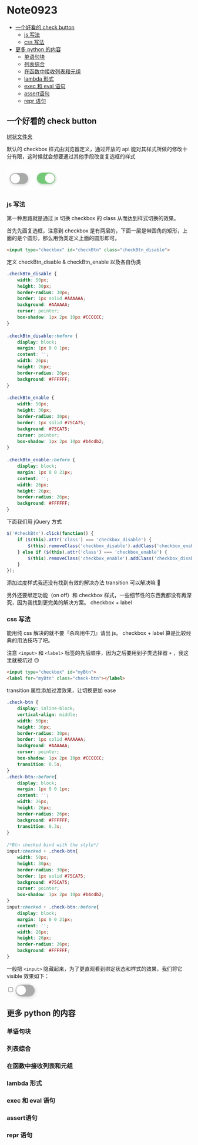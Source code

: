 # Note0923

<!-- MarkdownTOC -->

- [一个好看的 check button](#一个好看的-check-button)
    - [js 写法](#js-写法)
    - [css 写法](#css-写法)
- [更多 python 的内容](#更多-python-的内容)
    - [单语句块](#单语句块)
    - [列表综合](#列表综合)
    - [在函数中接收列表和元组](#在函数中接收列表和元组)
    - [lambda 形式](#lambda-形式)
    - [exec 和 eval 语句](#exec-和-eval-语句)
    - [assert语句](#assert语句)
    - [repr 语句](#repr-语句)

<!-- /MarkdownTOC -->


## 一个好看的 check button

[树状文件夹](https://jinlong.github.io/2016/01/14/checkbox-trickery-with-css/)

默认的 checkbox 样式由浏览器定义，通过开放的 api 能对其样式所做的修改十分有限，这时候就会想要通过其他手段改变复选框的样式

![](./image/checkbox_disable.jpg)
![](./image/checkbox_enable.jpg)

### js 写法

第一种思路就是通过 js 切换 checkbox 的 class 从而达到样式切换的效果。

首先先画复选框，注意到 checkbox 是有两层的，下面一层是带圆角的矩形，上面的是个圆形，那么用伪类定义上面的圆形即可。

```html
<input type="checkbox" id="checkBtn" class="checkBtn_disable">
```

定义 checkBtn_disable & checkBtn_enable 以及各自伪类
```css
.checkBtn_disable {
    width: 50px;
    height: 30px;
    border-radius: 30px;
    border: 1px solid #AAAAAA;
    background: #AAAAAA;
    cursor: pointer;
    box-shadow: 1px 2px 10px #CCCCCC;
}

.checkBtn_disable::before {
    display: block;
    margin: 1px 0 0 1px;
    content: '';
    width: 26px;
    height: 26px;
    border-radius: 26px;
    background: #FFFFFF;
}

.checkBtn_enable {
    width: 50px;
    height: 30px;
    border-radius: 30px;
    border: 1px solid #75CA75;
    background: #75CA75;
    cursor: pointer;
    box-shadow: 1px 2px 10px #b4cdb2;
}

.checkBtn_enable::before {
    display: block;
    margin: 1px 0 0 21px;
    content: '';
    width: 26px;
    height: 26px;
    border-radius: 26px;
    background: #FFFFFF;
}
```

下面我们用 jQuery 方式
```js
$('#checkBtn').click(function() {
    if ($(this).attr('class') === 'checkbox_disable') {
        $(this).removeClass('checkbox_disable').addClass('checkbox_enable');
    } else if ($(this).attr('class') === 'checkbox_enable') {
        $(this).removeClass('checkbox_enable').addClass('checkbox_disable');
    }
});
```
添加过度样式我还没有找到有效的解决办法 transition 可以解决嘛 :thinking:

另外还要绑定功能（on off）和 checkbox 样式，一些细节性的东西我都没有再深究，因为我找到更完美的解决方案。 checkbox + label

### css 写法 

能用纯 css 解决的就不要『杀鸡用牛刀』请出 js。 checkbox + label 算是比较经典的用法技巧了吧。

注意 `<input>` 和 `<label>` 标签的先后顺序，因为之后要用到子类选择器 `+` ，我这里就被坑过 :upside_down_face:

```html
<input type="checkbox" id="myBtn">
<label for="myBtn" class="check-btn"></label>
```

transition 属性添加过渡效果，让切换更加 ease
```css
.check-btn {
    display: inline-block;
    vertical-align: middle;
    width: 50px;
    height: 30px;
    border-radius: 30px;
    border: 1px solid #AAAAAA;
    background: #AAAAAA;
    cursor: pointer;
    box-shadow: 1px 2px 10px #CCCCCC;
    transition: 0.5s;
}
.check-btn::before{
    display: block;
    margin: 1px 0 0 1px;
    content: '';
    width: 26px;
    height: 26px;
    border-radius: 26px;
    background: #FFFFFF;
    transition: 0.3s;
}

/*Btn checked bind with the style*/
input:checked + .check-btn{
    width: 50px;
    height: 30px;
    border-radius: 30px;
    border: 1px solid #75CA75;
    background: #75CA75;
    cursor: pointer;
    box-shadow: 1px 2px 10px #b4cdb2;
}
input:checked + .check-btn::before{
    display: block;
    margin: 1px 0 0 21px;
    content: '';
    width: 26px;
    height: 26px;
    border-radius: 26px;
    background: #FFFFFF;
}
```

一般把 `<input>` 隐藏起来，为了更直观看到绑定状态和样式的效果，我们将它 visible 效果如下：

<input type="checkbox" id="myBtn">
<label for="myBtn" class="check-btn"></label>




## 更多 python 的内容


### 单语句块


### 列表综合


### 在函数中接收列表和元组


### lambda 形式


### exec 和 eval 语句



### assert语句



### repr 语句



<style type="text/css">
.check-btn {
    display: inline-block;
    vertical-align: middle;
    width: 50px;
    height: 30px;
    border-radius: 30px;
    border: 1px solid #AAAAAA;
    background: #AAAAAA;
    cursor: pointer;
    box-shadow: 1px 2px 10px #CCCCCC;
    transition: 0.5s;
}
.check-btn::before{
    display: block;
    margin: 1px 0 0 1px;
    content: '';
    width: 26px;
    height: 26px;
    border-radius: 26px;
    background: #FFFFFF;
    transition: 0.3s;
}
input:checked + .check-btn{
    width: 50px;
    height: 30px;
    border-radius: 30px;
    border: 1px solid #75CA75;
    background: #75CA75;
    cursor: pointer;
    box-shadow: 1px 2px 10px #b4cdb2;
}
input:checked + .check-btn::before{
    display: block;
    margin: 1px 0 0 21px;
    content: '';
    width: 26px;
    height: 26px;
    border-radius: 26px;
    background: #FFFFFF;
}
</style>